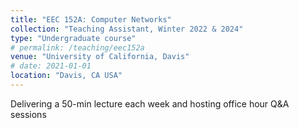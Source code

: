 ```yaml
---
title: "EEC 152A: Computer Networks"
collection: "Teaching Assistant, Winter 2022 & 2024"
type: "Undergraduate course"
# permalink: /teaching/eec152a
venue: "University of California, Davis"
# date: 2021-01-01
location: "Davis, CA USA"
---
```


Delivering a 50-min lecture each week and hosting office hour Q&A sessions